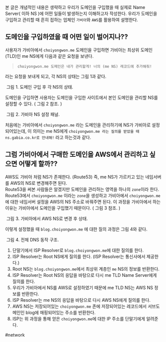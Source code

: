 본 글은 개념적인 내용은 생략하고 우리가 도메인을 구입했을 때 실제로 Name Server( 이하 NS )에 어떤 일들이 발생하는지 이해하고자 작성한다.
우리가 도메인을 구입하고 관리할 때 흔히 접하는 업체인 `가비아`와 `AWS`를 활용하여 설명한다.

## 도메인을 구입하였을 때 어떤 일이 벌어지나??

사용자가 가비아에서 `choiyongwon.me` 도메인을 구입하면 가비아는 최상위 도메인(TLD)인 me NS에게 다음과 같은 요청을 보낸다.

> `choiyongwon.me 도메인은 내가 관리할게! 너의 (me NS) 레코드에 추가해줘!`

라는 요청을 보내게 되고, 각 NS의 상태는 그림 1과 같다.

<div class="img-container">
    <img class="img" src="https://i.imgur.com/fqJfi3x.png" alt=""/>
    <span class="caption">그림 1. 도메인 구입 후 각 NS의 상태.</span>
</div>

도메인을 구입하면 사용자는 도메인을 구입한 사이트에서 본인 도메인을 관리할 NS를 설정할 수 있다. ( 그림 2 참조. )

<div class="img-container">
    <img class="img" src="https://i.imgur.com/IGXFHUW.png" alt=""/>
    <span class="caption">그림 2. 가비아 NS 설정 패널.</span>
</div>

처음에는 가비아에서 `choiyongwon.me` 라는 도메인을 관리하기에 NS가 가비아로 설정되어있는데,
이 의미는 me NS에게 `choiyongwon.me 라는 질의를 받았을 때 ns.gabia.co.kr로 안내해!` 라고 하는것과 같다.

## 그럼 가비아에서 구매한 도메인을 AWS에서 관리하고 싶으면 어떻게 할까??

AWS도 가비아 처럼 NS가 존재한다. (Route53)
즉, me NS가 가르키고 있는 네임서버를 AWS의 NS로 변경해주면 된다.  
Route53을 써본 사람들은 알겠지만 도메인을 관리하는 영역을 하나의 `zone`이라 한다.
Route53에서 `choiyongwon.me` 이라는 `zone`을 생성하고 가비아에서 `choiyongwon.me`에 대한 네임서버 설정을 AWS의 NS 주소로 바꿔주면 된다. 이 과정을 가비아에서 하는 이유는 가비아에서 도메인을 구입했기 때문이다. ( 그림 3 참조. )

<div class="img-container">
    <img class="img" src="https://i.imgur.com/p8W5jQk.png" alt=""/>
    <span class="caption">그림 3. 가비아에서 AWS NS로 변경 후 상태.</span>
</div>

이렇게 설정했을 때 `blog.choiyongwon.me` 에 대한 질의 과정은 그림 4와 같다.

<div class="img-container">
    <img class="img" src="https://i.imgur.com/uJOzzDP.png" alt=""/>
    <span class="caption">그림 4. 전체 DNS 동작 구조.</span>
</div>

1. 단말기에서 ISP Resolver로 `blog.choiyongwon.me`에 대한 질의를 한다.
2. ISP Resolver는 Root NS에게 질의를 한다. (ISP Resolver는 통신사에서 제공한다.)
3. Root NS는 `blog.choiyongwon.me`에서 최상위 계층인 `me` NS의 정보를 반환한다.
4. ISP Resolver는 Root NS의 응답을 바탕으로 다시 me TLD Name Server에게 질의를 한다.
5. 우리가 가비아에서 NS를 AWS로 설정하였기 때문에 me TLD NS는 AWS NS 정보를 반환한다.
6. ISP Resolver는 me NS의 응답을 바탕으로 다시 AWS NS에게 질의를 한다.
7. AWS NS는 저장되어있는 `choiyongwon.me` 존에 저장되어있는 레코드에서 서브도메인인 blog에 매핑되어있는 주소를 반환한다.
8. ISP는 위 과정을 통해 얻은 `choiyongwon.me`에 대한 IP 주소를 단말기에게 알려준다.

#network
